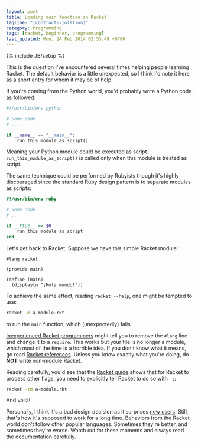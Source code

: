 ```yaml
---
layout: post
title: Loading main function in Racket
tagline: "(contract-violation)"
category: Programming
tags: [racket, beginner, programming]
last_updated: Mon, 24 Feb 2014 02:53:49 +0700
---
```

{% include JB/setup %}

This is the question I've encountered several times helping people learning
Racket.  The default behavior is a little unexpected, so I think I'd note it
here as a short entry for whom it may be of help.

If you're coming from the Python world, you'd probably write a Python code as
followed:

```python
#!/usr/bin/env python

# Some code
# ...

if __name__ == "__main__":
    run_this_module_as_script()
```

Meaning your Python module could be executed as script.
`run_this_module_as_script()` is called only when this module is treated as
script.

The same technique could be performed by Rubyists though it's highly
discouraged since the standard Ruby design pattern is to separate modules as
scripts:

```ruby
#!/usr/bin/env ruby

# Some code
# ...

if __FILE__ == $0
    run_this_module_as_script
end
```

Let's get back to Racket.  Suppose we have this simple Racket module:

```racket
#lang racket

(provide main)

(define (main)
  (displayln "¡Hola mundo!"))
```

To achieve the same effect, reading `racket --help`, one might be tempted to use:

```sh
racket -m a-module.rkt
```

to run the `main` function, which (unexpectedly) fails.

[Inexperienced Racket programmers](http://stackoverflow.com/questions/6380327/how-do-you-load-a-file-into-racket-via-command-line)
might tell you to remove the `#lang` line and change it to a `require`.  This
works but your file is no longer a module, which most of the time is a
horrible idea.  If you don't know what it means, go read
[Racket references](http://docs.racket-lang.org/reference/module.html).
Unless you know exactly what you're doing, do **NOT** write non-module Racket.

Reading carefully, you'd see that the
[Racket guide](http://docs.racket-lang.org/guide/racket.html) shows that for
Racket to process other flags, you need to explicitly tell Racket to do so
with `-t`:

```sh
racket -tm a-module.rkt
```

And voilà!

Personally, I think it's a bad design decision as it surprises
[new users](http://en.wikipedia.org/wiki/Principle_of_least_astonishment).
Still, that's how it's supposed to work for a long time.  Behaviors from the
Racket world don't follow other popular languages.  Sometimes they're better,
and sometimes they're worse.  Watch out for these moments and always read the
documentation carefully.
